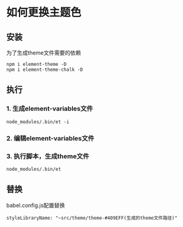 # 如何更换主题色

## 安装

为了生成theme文件需要的依赖

```
npm i element-theme -D
npm i element-theme-chalk -D
```

## 执行

### 1. 生成element-variables文件

```
node_modules/.bin/et -i
```

### 2. 编辑element-variables文件

### 3. 执行脚本，生成theme文件

```
node_modules/.bin/et
```

## 替换
babel.config.js配置替换
```
styleLibraryName: "~src/theme/theme-#409EFF(生成的theme文件路径)"
```